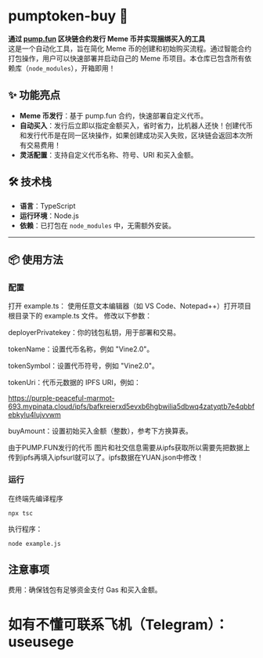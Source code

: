 # pumptoken-buy 🚀

**通过 [pump.fun](https://pump.fun) 区块链合约发行 Meme 币并实现捆绑买入的工具**  
这是一个自动化工具，旨在简化 Meme 币的创建和初始购买流程。通过智能合约打包操作，用户可以快速部署并启动自己的 Meme 币项目。本仓库已包含所有依赖库（`node_modules`），开箱即用！

## ✨ 功能亮点

- **Meme 币发行**：基于 pump.fun 合约，快速部署自定义代币。
- **自动买入**：发行后立即以指定金额买入，省时省力，比机器人还快！创建代币和发行代币是在同一区块操作，如果创建成功买入失败，区块链会返回本次所有交易费用！
- **灵活配置**：支持自定义代币名称、符号、URI 和买入金额。

## 🛠 技术栈

- **语言**：TypeScript  
- **运行环境**：Node.js  
- **依赖**：已打包在 `node_modules` 中，无需额外安装。

---

## 📦 使用方法

### 配置
打开 example.ts：
使用任意文本编辑器（如 VS Code、Notepad++）打开项目根目录下的 example.ts 文件。
修改以下参数：

deployerPrivatekey：你的钱包私钥，用于部署和交易。

tokenName：设置代币名称，例如 "Vine2.0"。

tokenSymbol：设置代币符号，例如 "Vine2.0"。

tokenUri：代币元数据的 IPFS URI，例如：

https://purple-peaceful-marmot-693.mypinata.cloud/ipfs/bafkreierxd5evxb6hgbwilia5dbwq4zatyqtb7e4qbbfebkylu4lujvvwm

buyAmount：设置初始买入金额（整数），参考下方换算表。

由于PUMP.FUN发行的代币 图片和社交信息需要从ipfs获取所以需要先把数据上传到ipfs再填入ipfsurl就可以了。ipfs数据在YUAN.json中修改！


### 运行
在终端先编译程序
```
npx tsc
```

执行程序：
```
node example.js
```


## 注意事项
费用：确保钱包有足够资金支付 Gas 和买入金额。

# 如有不懂可联系飞机（Telegram）：useusege




